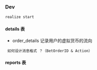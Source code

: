 ### Dev

```bash
realize start
```


#### details 表

   * order_details 记录用户的虚拟货币的流向
   
   ```
    如何设计消息格式 ？（BetOrderID & Action）
   ``` 

#### reports 表
